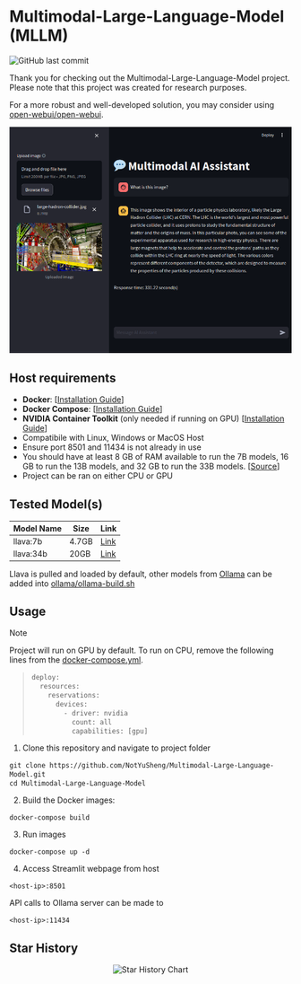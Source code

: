 # Multimodal-Large-Language-Model (MLLM)

<!-- ![GitHub repo size](https://img.shields.io/github/repo-size/NotYuSheng/Multimodal-Large-Language-Model) -->
![GitHub last commit](https://img.shields.io/github/last-commit/NotYuSheng/Multimodal-Large-Language-Model?color=red)

Thank you for checking out the Multimodal-Large-Language-Model project. Please note that this project was created for research purposes.

For a more robust and well-developed solution, you may consider using [open-webui/open-webui](https://github.com/open-webui/open-webui).

<!-- [[🤗Space DEMO](https://huggingface.co/spaces/NotYuSheng/MMLLM)] -->

<div align="center">
  <img src="sample-img/LHC-DEMO.png" alt="Demo image" />
</div>

## Host requirements
- **Docker**: [[Installation Guide](https://docs.docker.com/engine/install/)]
- **Docker Compose**: [[Installation Guide](https://docs.docker.com/compose/install/)]
- **NVIDIA Container Toolkit** (only needed if running on GPU) [[Installation Guide](https://docs.nvidia.com/datacenter/cloud-native/container-toolkit/latest/install-guide.html)]
- Compatibile with Linux, Windows or MacOS Host
- Ensure port 8501 and 11434 is not already in use
- You should have at least 8 GB of RAM available to run the 7B models, 16 GB to run the 13B models, and 32 GB to run the 33B models. [[Source](https://github.com/ollama/ollama)]
- Project can be ran on either CPU or GPU

## Tested Model(s)
| Model Name | Size | Link |
| --- | --- | --- |
| llava:7b | 4.7GB | [Link](https://www.ollama.com/library/llava:7b) |
| llava:34b | 20GB | [Link](https://www.ollama.com/library/llava:34b) |

Llava is pulled and loaded by default, other models from [Ollama](https://www.ollama.com/library) can be added into [ollama/ollama-build.sh](ollama/ollama-build.sh)

## Usage
> [!NOTE] 
Project will run on GPU by default. To run on CPU, remove the following lines from the [docker-compose.yml](docker-compose.yml).

>     deploy:
>       resources:
>         reservations:
>           devices:
>             - driver: nvidia
>               count: all
>               capabilities: [gpu]

1.  Clone this repository and navigate to project folder
```
git clone https://github.com/NotYuSheng/Multimodal-Large-Language-Model.git
cd Multimodal-Large-Language-Model
```

2.  Build the Docker images:
```
docker-compose build
```

3.  Run images
```
docker-compose up -d
```

4.  Access Streamlit webpage from host
```
<host-ip>:8501
```

API calls to Ollama server can be made to
```
<host-ip>:11434
```

## Star History
<p align="center">
  <picture>
    <source media="(prefers-color-scheme: dark)" srcset="https://api.star-history.com/svg?repos=NotYuSheng/Multimodal-Large-Language-Model&type=Date&theme=dark" />
    <source media="(prefers-color-scheme: light)" srcset="https://api.star-history.com/svg?repos=NotYuSheng/Multimodal-Large-Language-Model&type=Date" />
    <img alt="Star History Chart" src="https://api.star-history.com/svg?repos=NotYuSheng/Multimodal-Large-Language-Model&type=Date" />
  </picture>
</p>

